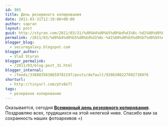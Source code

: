 ```yaml
---
id: 985
title: День резервного копирования
date: 2011-03-31T12:19:00+00:00
author: sapran
layout: post
guid: http://styran.com/2011/03/31/%d0%b4%d0%b5%d0%bd%d1%8c-%d1%80%d0%b5%d0%b7%d0%b5%d1%80%d0%b2%d0%bd%d0%be%d0%b3%d0%be-%d0%ba%d0%be%d0%bf%d0%b8%d1%80%d0%be%d0%b2%d0%b0%d0%bd%d0%b8%d1%8f/
permalink: /2011/03/%d0%b4%d0%b5%d0%bd%d1%8c-%d1%80%d0%b5%d0%b7%d0%b5%d1%80%d0%b2%d0%bd%d0%be%d0%b3%d0%be-%d0%ba%d0%be%d0%bf%d0%b8%d1%80%d0%be%d0%b2%d0%b0%d0%bd%d0%b8%d1%8f/
blogger_blog:
  - securegalaxy.blogspot.com
blogger_author:
  - Vlad Styran
blogger_permalink:
  - /2011/03/blog-post_31.html
blogger_internal:
  - /feeds/3388835630659782197/posts/default/9206308227892738976
shorturl:
  - http://tinyurl.com/ptv8o7l
tags:
  - резервное копирование
---
```

Оказывается, сегодня **[Всемирный день резервного копирования](http://www.worldbackupday.net/)**. Поздравляю всех, трудящихся на этой нелегкой ниве. Спасибо вам за сохранность наших&nbsp;фотоархивов&nbsp;=)

<div class="addtoany_share_save_container addtoany_content_bottom">
  <div class="a2a_kit a2a_kit_size_32 addtoany_list a2a_target" id="wpa2a_156">
    <a class="a2a_button_facebook" href="http://www.addtoany.com/add_to/facebook?linkurl=https%3A%2F%2Fblog.styran.com%2F2011%2F03%2F%25d0%25b4%25d0%25b5%25d0%25bd%25d1%258c-%25d1%2580%25d0%25b5%25d0%25b7%25d0%25b5%25d1%2580%25d0%25b2%25d0%25bd%25d0%25be%25d0%25b3%25d0%25be-%25d0%25ba%25d0%25be%25d0%25bf%25d0%25b8%25d1%2580%25d0%25be%25d0%25b2%25d0%25b0%25d0%25bd%25d0%25b8%25d1%258f%2F&linkname=%D0%94%D0%B5%D0%BD%D1%8C%20%D1%80%D0%B5%D0%B7%D0%B5%D1%80%D0%B2%D0%BD%D0%BE%D0%B3%D0%BE%20%D0%BA%D0%BE%D0%BF%D0%B8%D1%80%D0%BE%D0%B2%D0%B0%D0%BD%D0%B8%D1%8F" title="Facebook" rel="nofollow" target="_blank"></a><a class="a2a_button_twitter" href="http://www.addtoany.com/add_to/twitter?linkurl=https%3A%2F%2Fblog.styran.com%2F2011%2F03%2F%25d0%25b4%25d0%25b5%25d0%25bd%25d1%258c-%25d1%2580%25d0%25b5%25d0%25b7%25d0%25b5%25d1%2580%25d0%25b2%25d0%25bd%25d0%25be%25d0%25b3%25d0%25be-%25d0%25ba%25d0%25be%25d0%25bf%25d0%25b8%25d1%2580%25d0%25be%25d0%25b2%25d0%25b0%25d0%25bd%25d0%25b8%25d1%258f%2F&linkname=%D0%94%D0%B5%D0%BD%D1%8C%20%D1%80%D0%B5%D0%B7%D0%B5%D1%80%D0%B2%D0%BD%D0%BE%D0%B3%D0%BE%20%D0%BA%D0%BE%D0%BF%D0%B8%D1%80%D0%BE%D0%B2%D0%B0%D0%BD%D0%B8%D1%8F" title="Twitter" rel="nofollow" target="_blank"></a><a class="a2a_button_google_plus" href="http://www.addtoany.com/add_to/google_plus?linkurl=https%3A%2F%2Fblog.styran.com%2F2011%2F03%2F%25d0%25b4%25d0%25b5%25d0%25bd%25d1%258c-%25d1%2580%25d0%25b5%25d0%25b7%25d0%25b5%25d1%2580%25d0%25b2%25d0%25bd%25d0%25be%25d0%25b3%25d0%25be-%25d0%25ba%25d0%25be%25d0%25bf%25d0%25b8%25d1%2580%25d0%25be%25d0%25b2%25d0%25b0%25d0%25bd%25d0%25b8%25d1%258f%2F&linkname=%D0%94%D0%B5%D0%BD%D1%8C%20%D1%80%D0%B5%D0%B7%D0%B5%D1%80%D0%B2%D0%BD%D0%BE%D0%B3%D0%BE%20%D0%BA%D0%BE%D0%BF%D0%B8%D1%80%D0%BE%D0%B2%D0%B0%D0%BD%D0%B8%D1%8F" title="Google+" rel="nofollow" target="_blank"></a><a class="a2a_button_linkedin" href="http://www.addtoany.com/add_to/linkedin?linkurl=https%3A%2F%2Fblog.styran.com%2F2011%2F03%2F%25d0%25b4%25d0%25b5%25d0%25bd%25d1%258c-%25d1%2580%25d0%25b5%25d0%25b7%25d0%25b5%25d1%2580%25d0%25b2%25d0%25bd%25d0%25be%25d0%25b3%25d0%25be-%25d0%25ba%25d0%25be%25d0%25bf%25d0%25b8%25d1%2580%25d0%25be%25d0%25b2%25d0%25b0%25d0%25bd%25d0%25b8%25d1%258f%2F&linkname=%D0%94%D0%B5%D0%BD%D1%8C%20%D1%80%D0%B5%D0%B7%D0%B5%D1%80%D0%B2%D0%BD%D0%BE%D0%B3%D0%BE%20%D0%BA%D0%BE%D0%BF%D0%B8%D1%80%D0%BE%D0%B2%D0%B0%D0%BD%D0%B8%D1%8F" title="LinkedIn" rel="nofollow" target="_blank"></a><a class="a2a_dd addtoany_share_save" href="https://www.addtoany.com/share"></a>
  </div>
</div>